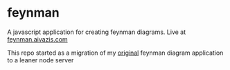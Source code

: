 # feynman
A javascript application for creating feynman diagrams. Live at [feynman.aivazis.com](http://feynman.aivazis.com)

This repo started as a migration of my [original](https://github.com/AlecAivazis/feynman-old) 
feynman diagram application to a leaner node server

